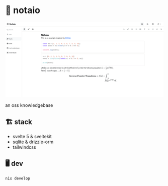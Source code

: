 # 📓 notaio

![scrot](./scrot.png)

an oss knowledgebase

## 🏗️ stack

- svelte 5 & sveltekit
- sqlite & drizzle-orm
- tailwindcss

## 🖥️ dev

```sh
nix develop
```
